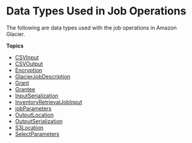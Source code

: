 # Data Types Used in Job Operations<a name="api-data-types"></a>

The following are data types used with the job operations in Amazon Glacier\.

**Topics**
+ [CSVInput](api-CSVInput.md)
+ [CSVOutput](api-CSVOutput.md)
+ [Encryption](api-Encryption.md)
+ [GlacierJobDescription](api-GlacierJobDescription.md)
+ [Grant](api-Grant.md)
+ [Grantee](api-Grantee.md)
+ [InputSerialization](api-InputSerialization.md)
+ [InventoryRetrievalJobInput](api-InventoryRetrievalJobInput.md)
+ [jobParameters](api-jobParameters.md)
+ [OutputLocation](api-OutputLocation.md)
+ [OutputSerialization](api-OutputSerialization.md)
+ [S3Location](api-S3Location.md)
+ [SelectParameters](api-SelectParameters.md)